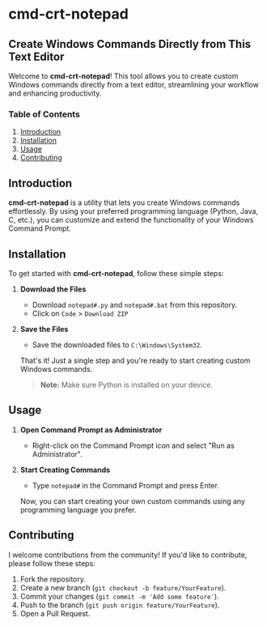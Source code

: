 # cmd-crt-notepad

## Create Windows Commands Directly from This Text Editor

Welcome to **cmd-crt-notepad**! This tool allows you to create custom Windows commands directly from a text editor, streamlining your workflow and enhancing productivity.

### Table of Contents

1. [Introduction](#introduction)
2. [Installation](#installation)
3. [Usage](#usage)
4. [Contributing](#contributing)

## Introduction

**cmd-crt-notepad** is a utility that lets you create Windows commands effortlessly. By using your preferred programming language (Python, Java, C, etc.), you can customize and extend the functionality of your Windows Command Prompt.

## Installation

To get started with **cmd-crt-notepad**, follow these simple steps:

1. **Download the Files**
   - Download `notepad#.py` and `notepad#.bat` from this repository.
   - Click on `Code` > `Download ZIP`

2. **Save the Files**
   - Save the downloaded files to `C:\Windows\System32`.

   That's it! Just a single step and you're ready to start creating custom Windows commands.

   > **Note:** Make sure Python is installed on your device.

## Usage

1. **Open Command Prompt as Administrator**
   - Right-click on the Command Prompt icon and select "Run as Administrator".

2. **Start Creating Commands**
   - Type `notepad#` in the Command Prompt and press Enter.

   Now, you can start creating your own custom commands using any programming language you prefer.

## Contributing

I welcome contributions from the community! If you'd like to contribute, please follow these steps:

1. Fork the repository.
2. Create a new branch (`git checkout -b feature/YourFeature`).
3. Commit your changes (`git commit -m 'Add some feature'`).
4. Push to the branch (`git push origin feature/YourFeature`).
5. Open a Pull Request.
